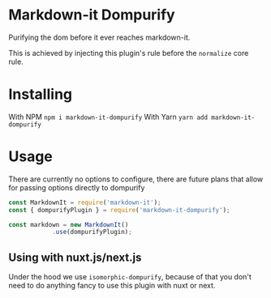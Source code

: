 # Markdown-it Dompurify
Purifying the dom before it ever reaches markdown-it.

This is achieved by injecting this plugin's rule before the `normalize` core rule.

# Installing
With NPM
```npm i markdown-it-dompurify```
With Yarn
```yarn add markdown-it-dompurify```

# Usage
There are currently no options to configure, there are future plans that allow for passing options directly to dompurify
```js
const MarkdownIt = require('markdown-it');
const { dompurifyPlugin } = require('markdown-it-dompurify');

const markdown = new MarkdownIt()
            .use(dompurifyPlugin);
```




## Using with nuxt.js/next.js
Under the hood we use `isomorphic-dompurify`, because of that you don't need to do anything fancy to use this plugin with nuxt or next.
